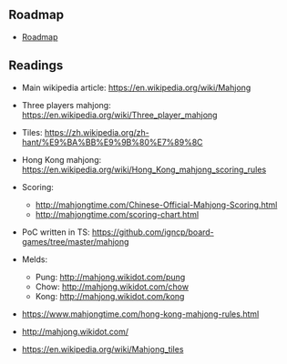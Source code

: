 ## Roadmap

- [Roadmap](./TODO.md)

## Readings

- Main wikipedia article: https://en.wikipedia.org/wiki/Mahjong
- Three players mahjong: https://en.wikipedia.org/wiki/Three_player_mahjong
- Tiles: https://zh.wikipedia.org/zh-hant/%E9%BA%BB%E9%9B%80%E7%89%8C
- Hong Kong mahjong: https://en.wikipedia.org/wiki/Hong_Kong_mahjong_scoring_rules
- Scoring:
    - http://mahjongtime.com/Chinese-Official-Mahjong-Scoring.html
    - http://mahjongtime.com/scoring-chart.html

- PoC written in TS: https://github.com/igncp/board-games/tree/master/mahjong
- Melds:
    - Pung: http://mahjong.wikidot.com/pung
    - Chow: http://mahjong.wikidot.com/chow
    - Kong: http://mahjong.wikidot.com/kong

- https://www.mahjongtime.com/hong-kong-mahjong-rules.html
- http://mahjong.wikidot.com/
- https://en.wikipedia.org/wiki/Mahjong_tiles
